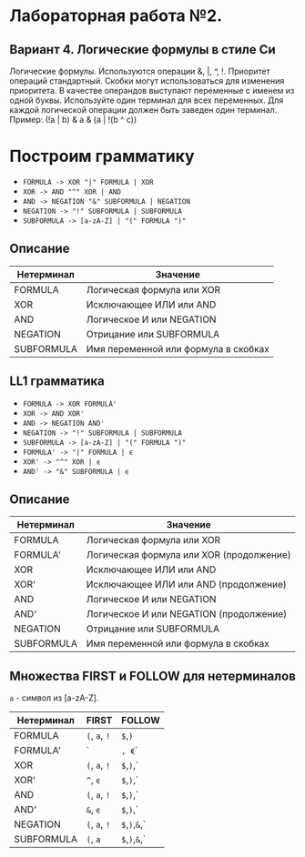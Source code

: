 # Лабораторная работа №2.
## Вариант 4. Логические формулы в стиле Си
Логические формулы. Используются операции &, |, ^, !. Приоритет
операций стандартный. Скобки могут использоваться для изменения
приоритета.
В качестве операндов выступают переменные с именем из одной буквы.
Используйте один терминал для всех переменных. Для каждой логической
операции должен быть заведен один терминал.
Пример: (!a | b) & a & (a | !(b ^ c))

# Построим грамматику

* `FORMULA -> XOR "|" FORMULA | XOR`
* `XOR -> AND "^" XOR | AND`
* `AND -> NEGATION "&" SUBFORMULA | NEGATION`
* `NEGATION -> "!" SUBFORMULA | SUBFORMULA`
* `SUBFORMULA -> [a-zA-Z] | "(" FORMULA ")"`

## Описание 

Нетерминал    | Значение
------------- | -------------
FORMULA  | Логическая формула или XOR
XOR | Исключающее ИЛИ или AND
AND | Логическое И или NEGATION
NEGATION | Отрицание или SUBFORMULA
SUBFORMULA | Имя переменной или формула в скобках

## LL1 грамматика

* `FORMULA -> XOR FORMULA'`
* `XOR -> AND XOR'`
* `AND -> NEGATION AND'`
* `NEGATION -> "!" SUBFORMULA | SUBFORMULA`
* `SUBFORMULA -> [a-zA-Z] | "(" FORMULA ")"`
* `FORMULA' -> "|" FORMULA | ϵ`
* `XOR' -> "^" XOR | ϵ`
* `AND' -> "&" SUBFORMULA | ϵ`

## Описание 

Нетерминал    | Значение
------------- | -------------
FORMULA  | Логическая формула или XOR
FORMULA'  | Логическая формула или XOR (продолжение)
XOR | Исключающее ИЛИ или AND
XOR' | Исключающее ИЛИ или AND (продолжение)
AND | Логическое И или NEGATION
AND' | Логическое И или NEGATION (продолжение)
NEGATION | Отрицание или SUBFORMULA
SUBFORMULA | Имя переменной или формула в скобках

## Множества FIRST и FOLLOW для нетерминалов

`a` - символ из [a-zA-Z]. 

Нетерминал | FIRST    | FOLLOW
-----------|----------|-------
FORMULA          | `(`, `a`, `!` |`$`,`)`
FORMULA'          | `|`, `ϵ` |`$`,`)`
XOR          | `(`, `a`, `!` |`$`,`)`,`|`
XOR'          | `^`, `ϵ` |`$`,`)`,`|`
AND          | `(`, `a`, `!` |`$`,`)`,`|`,`^`
AND'          | `&`, `ϵ` |`$`,`)`,`|`,`^`
NEGATION          | `(`, `a`, `!` |`$`,`)`,`&`,`|`,`^`
SUBFORMULA        | `(`, `a` |`$`,`)`,`&`,`|`,`^`
